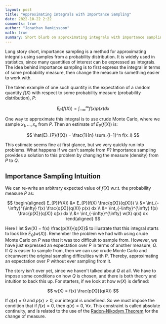 ```yaml
---
layout: post
title: "Approximating Integrals with Importance Sampling"
date: 2022-10-22 2:22
comments: true
author: "Jonathan Ramkissoon"
math: true
summary: Short blurb on approximating integrals with importance sampling
---
```



Long story short, importance sampling is a method for approximating integrals using samples from a probability distribution. It is widely used in statistics, since many quantities of interest can be expressed as integrals. The idea behind importance sampling is to first express the integral in terms of some probability measure, then change the measure to something easier to work with.

The token example of one such quantity is the expectation of a random quantity $f(X)$ with respect to some probability measure (probability distribution), $P$: 

$$
E_{P}(f(X)) = \int_{-\infty}^{\infty} f(x) p(x) dx
$$

One way to approximate this integral is to use crude Monte Carlo, where we sample $x_1, ..., x_n$ from $P$. Then an estimate of $E_{P}(f(X))$ is: 

$$
\hat{E}_{P}(f(X)) = \frac{1}{n} \sum_{i=1}^n f(x_i)
$$

This estimate seems fine at first glance, but we very quickly run into problems. What happens if we can't sample from $P$? Importance sampling provides a solution to this problem by changing the measure (density) from $P$ to $Q$. 


## Importance Sampling Intuition 

We can re-write an arbitrary expected value of $f(X)$ w.r.t. the probability measure $P$ as: 

$$
\begin{aligned}
E_{P}(f(X)) &= E_{P}(f(X) \frac{q(X)}{q(X)}) \\
                      &= \int_{-\infty}^{\infty} f(x) \frac{q(X)}{q(X)} p(x) dx \\
                      &= \int_{-\infty}^{\infty} f(x) \frac{p(X)}{q(X)} q(x) dx \\
                      &= \int_{-\infty}^{\infty} w(X) q(x) dx
\end{aligned}
$$

Here I let $w(X) = f(x) \frac{p(X)}{q(X)}$ to illustrate that this integral starts to look like $E_{Q}(w(X))$. Remember the problem we had with using crude Monte Carlo on $P$ was that it was too difficult to sample from. However, we have just expressed an expectation over $P$ in terms of another measure, $Q$. If $Q$ is easier to sample from, then we can use crude Monte Carlo and circumvent the original sampling difficulties with $P$. Thereby, approximating an expectation over $P$ without ever sampling from it. 

The story isn't over yet, since we haven't talked about $Q$ at all. We have to impose some conditions on how $Q$ is chosen, and there is both theory and intuition to back this up. For starters, if we look at how $w(X)$ is defined: 

$$
w(X) = f(x) \frac{p(X)}{q(X)}
$$

If $q(x) = 0$ and $p(x) > 0$, our integral is undefined. So we must impose the condition that if $f(x) = 0$, then $q(x) = 0$, $\forall x$. This constraint is called absolute continuity, and is related to the use of the [Radon-Nikodym Theorem](https://mathworld.wolfram.com/Radon-NikodymTheorem.html) for the change of measure. 


<!-- ## When is this useful? 

Importance sampling is particularly useful when we can evaluate $P$ but it is difficult or impossible to sapmle from. These situations are surpringly common, especially in Bayesian statistics. 

Importance sampling is also useful when we are interested in simulated tail events. To see this we can consider trying to evaluate $E_{P}(f(X) \mid X > 5)$, where $X \sim N(0, 1)$. One way of doing this using crude Monte Carlo is to sample $x^* \sim N(0, 1)$ and accept $x^*$ if it is greater than 5, reject otherwise. Then after collecting enough values of $x^*$, we can take the average $\frac{1}{n} \sum_{i=1}^n f(x^*_i)$. It is not hard to see that we will end up rejecting 

## Example: Tail Expectation -->